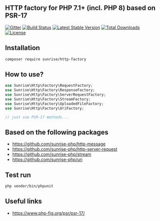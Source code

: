 ## HTTP factory for PHP 7.1+ (incl. PHP 8) based on PSR-17

[![Gitter](https://badges.gitter.im/sunrise-php/support.png)](https://gitter.im/sunrise-php/support)
[![Build Status](https://scrutinizer-ci.com/g/sunrise-php/http-factory/badges/build.png?b=master)](https://scrutinizer-ci.com/g/sunrise-php/http-factory/build-status/master)
[![Latest Stable Version](https://poser.pugx.org/sunrise/http-factory/v/stable)](https://packagist.org/packages/sunrise/http-factory)
[![Total Downloads](https://poser.pugx.org/sunrise/http-factory/downloads)](https://packagist.org/packages/sunrise/http-factory)
[![License](https://poser.pugx.org/sunrise/http-factory/license)](https://packagist.org/packages/sunrise/http-factory)

## Installation

```bash
composer require sunrise/http-factory
```

## How to use?

```php
use Sunrise\Http\Factory\RequestFactory;
use Sunrise\Http\Factory\ResponseFactory;
use Sunrise\Http\Factory\ServerRequestFactory;
use Sunrise\Http\Factory\StreamFactory;
use Sunrise\Http\Factory\UploadedFileFactory;
use Sunrise\Http\Factory\UriFactory;

// just use PSR-17 methods...
```

## Based on the following packages

* https://github.com/sunrise-php/http-message
* https://github.com/sunrise-php/http-server-request
* https://github.com/sunrise-php/stream
* https://github.com/sunrise-php/uri

## Test run

```bash
php vendor/bin/phpunit
```

## Useful links

* https://www.php-fig.org/psr/psr-17/
